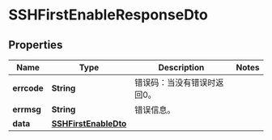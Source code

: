 
# SSHFirstEnableResponseDto

## Properties
Name | Type | Description | Notes
------------ | ------------- | ------------- | -------------
**errcode** | **String** | 错误码：当没有错误时返回0。 | 
**errmsg** | **String** | 错误信息。 | 
**data** | [**SSHFirstEnableDto**](SSHFirstEnableDto.md) |  | 



